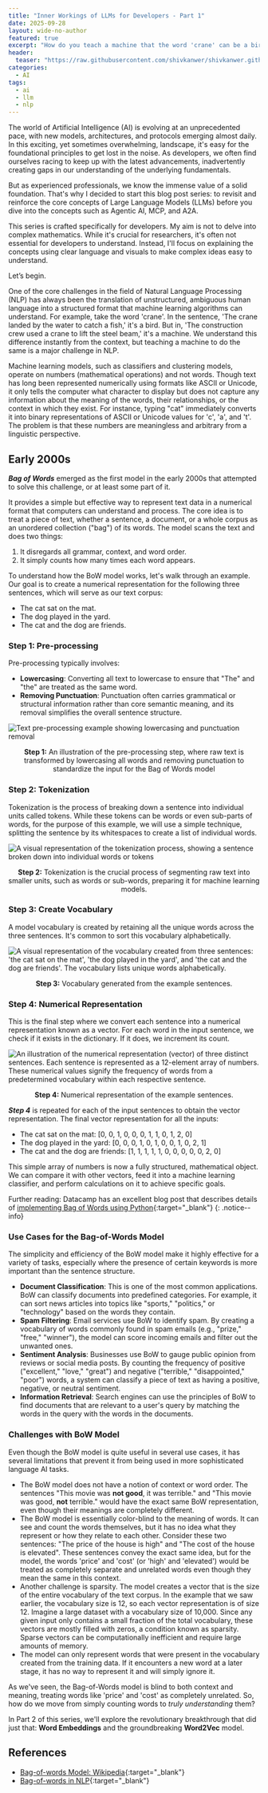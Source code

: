 ```yaml
---
title: "Inner Workings of LLMs for Developers - Part 1"
date: 2025-09-28
layout: wide-no-author
featured: true
excerpt: "How do you teach a machine that the word 'crane' can be a bird or a piece of construction equipment? For developers navigating the world of LLMs, understanding this core challenge is key to building a solid foundation. In Part 1 of our 'Inner Workings of LLMs' series for developers, we tackle this core challenge by exploring the classic Bag-of-Words model. We'll break down how it converts text into numbers, its real-world applications, and its critical limitations—all without the complex math."
header:
  teaser: "https://raw.githubusercontent.com/shivkanwer/shivkanwer.github.io/main/assets/images/llms-for-developers/bow-step1.jpg"
categories:
  - AI
tags:
  - ai
  - llm
  - nlp
---
```


The world of Artificial Intelligence (AI) is evolving at an unprecedented pace, with new models, architectures, and protocols emerging almost daily. In this exciting, yet sometimes overwhelming, landscape, it's easy for the foundational principles to get lost in the noise. As developers, we often find ourselves racing to keep up with the latest advancements, inadvertently creating gaps in our understanding of the underlying fundamentals.

But as experienced professionals, we know the immense value of a solid foundation. That's why I decided to start this blog post series: to revisit and reinforce the core concepts of Large Language Models (LLMs) before you dive into the concepts such as Agentic AI, MCP, and A2A.

This series is crafted specifically for developers. My aim is not to delve into complex mathematics. While it's crucial for researchers, it's often not essential for developers to understand. Instead, I'll focus on explaining the concepts using clear language and visuals to make complex ideas easy to understand.

Let’s begin.

One of the core challenges in the field of Natural Language Processing (NLP) has always been the translation of unstructured, ambiguous human language into a structured format that machine learning algorithms can understand. For example, take the word 'crane'. In the sentence, 'The crane landed by the water to catch a fish,' it's a bird. But in, 'The construction crew used a crane to lift the steel beam,' it's a machine. We understand this difference instantly from the context, but teaching a machine to do the same is a major challenge in NLP.

Machine learning models, such as classifiers and clustering models, operate on numbers (mathematical operations) and not words. Though text has long been represented numerically using formats like ASCII or Unicode, it only tells the computer what character to display but does not capture any information about the meaning of the words, their relationships, or the context in which they exist. For instance, typing "cat" immediately converts it into binary representations of ASCII or Unicode values for 'c', 'a', and 't'. The problem is that these numbers are meaningless and arbitrary from a linguistic perspective.

## Early 2000s
***Bag of Words*** emerged as the first model in the early 2000s that attempted to solve this challenge, or at least some part of it.

It provides a simple but effective way to represent text data in a numerical format that computers can understand and process. The core idea is to treat a piece of text, whether a sentence, a document, or a whole corpus as an unordered collection ("bag") of its words. The model scans the text and does two things:
1. It disregards all grammar, context, and word order.
2.  It simply counts how many times each word appears.

To understand how the BoW model works, let's walk through an example. Our goal is to create a numerical representation for the following three sentences, which will serve as our text corpus:
- The cat sat on the mat.
- The dog played in the yard.
- The cat and the dog are friends.

### Step 1: Pre-processing
Pre-processing typically involves:
- **Lowercasing**: Converting all text to lowercase to ensure that "The" and "the" are treated as the same word.
- **Removing Punctuation**: Punctuation often carries grammatical or structural information rather than core semantic meaning, and its removal simplifies the overall sentence structure.
<p class="image-with-caption">
  <img alt="Text pre-processing example showing lowercasing and punctuation removal" src="/assets/images/llms-for-developers/bow-step1.svg" style="max-width: 750px;">
  <figcaption style="text-align: center;"><strong>Step 1:</strong> An illustration of the pre-processing step, where raw text is transformed by lowercasing all words and removing punctuation to standardize the input for the Bag of Words model</figcaption>
</p>

### Step 2: Tokenization 
Tokenization is the process of breaking down a sentence into individual units called tokens. While these tokens can be words or even sub-parts of words, for the purpose of this example, we will use a simple technique, splitting the sentence by its whitespaces to create a list of individual words.
<p class="image-with-caption">
  <img alt="A visual representation of the tokenization process, showing a sentence broken down into individual words or tokens" src="/assets/images/llms-for-developers/bow-step2.svg" style="max-width: 1050px;">
  <figcaption style="text-align: center;"><strong>Step 2:</strong> Tokenization is the crucial process of segmenting raw text into smaller units, such as words or sub-words, preparing it for machine learning models.</figcaption>
</p>

### Step 3: Create Vocabulary
A model vocabulary is created by retaining all the unique words across the three sentences. It's common to sort this vocabulary alphabetically.
<p class="image-with-caption">
  <img alt="A visual representation of the vocabulary created from three sentences: 'the cat sat on the mat', 'the dog played in the yard', and 'the cat and the dog are friends'. The vocabulary lists unique words alphabetically." src="/assets/images/llms-for-developers/bow-step3.svg" style="max-width: 1050px;">
  <figcaption style="text-align: center;"><strong>Step 3:</strong> Vocabulary generated from the example sentences.</figcaption>
</p>

### Step 4: Numerical Representation
This is the final step where we convert each sentence into a numerical representation known as a vector. For each word in the input sentence, we check if it exists in the dictionary. If it does, we increment its count.
<p class="image-with-caption">
  <img alt="An illustration of the numerical representation (vector) of three distinct sentences. Each sentence is represented as a 12-element array of numbers. These numerical values signify the frequency of words from a predetermined vocabulary within each respective sentence." src="/assets/images/llms-for-developers/bow-step4.svg" style="max-width: 950px;">
  <figcaption style="text-align: center;"><strong>Step 4:</strong> Numerical representation of the example sentences.</figcaption>
</p>

***Step 4*** is repeated for each of the input sentences to obtain the vector representation. The final vector representation for all the inputs:
- The cat sat on the mat: [0, 0, 1, 0, 0, 0, 1, 1, 0, 1, 2, 0]
- The dog played in the yard: [0, 0, 0, 1, 0, 1, 0, 0, 1, 0, 2, 1]
- The cat and the dog are friends: [1, 1, 1, 1, 1, 0, 0, 0, 0, 0, 2, 0]

This simple array of numbers is now a fully structured, mathematical object. We can compare it with other vectors, feed it into a machine learning classifier, and perform calculations on it to achieve specific goals.

Further reading: Datacamp has an excellent blog post that describes details of [implementing Bag of Words using Python](https://www.datacamp.com/tutorial/python-bag-of-words-model){:target="_blank"}
{: .notice--info}

### Use Cases for the Bag-of-Words Model
The simplicity and efficiency of the BoW model make it highly effective for a variety of tasks, especially where the presence of certain keywords is more important than the sentence structure.
- **Document Classification**: This is one of the most common applications. BoW can classify documents into predefined categories. For example, it can sort news articles into topics like "sports," "politics," or "technology" based on the words they contain.
- **Spam Filtering**: Email services use BoW to identify spam. By creating a vocabulary of words commonly found in spam emails (e.g., "prize," "free," "winner"), the model can score incoming emails and filter out the unwanted ones.
- **Sentiment Analysis**: Businesses use BoW to gauge public opinion from reviews or social media posts. By counting the frequency of positive ("excellent," "love," "great") and negative ("terrible," "disappointed," "poor") words, a system can classify a piece of text as having a positive, negative, or neutral sentiment.
- **Information Retrieval**: Search engines can use the principles of BoW to find documents that are relevant to a user's query by matching the words in the query with the words in the documents.

### Challenges with BoW Model
Even though the BoW model is quite useful in several use cases, it has several limitations that prevent it from being used in more sophisticated language AI tasks.
- The BoW model does not have a notion of context or word order. The sentences "This movie was **not good**, it was terrible." and "This movie was good, **not** terrible." would have the exact same BoW representation, even though their meanings are completely different.
- The BoW model is essentially color-blind to the meaning of words. It can see and count the words themselves, but it has no idea what they represent or how they relate to each other. Consider these two sentences: "The price of the house is high" and "The cost of the house is elevated". These sentences convey the exact same idea, but for the model, the words 'price' and 'cost' (or 'high' and 'elevated') would be treated as completely separate and unrelated words even though they mean the same in this context.
- Another challenge is sparsity. The model creates a vector that is the size of the entire vocabulary of the text corpus. In the example that we saw earlier, the vocabulary size is 12, so each vector representation is of size 12. Imagine a large dataset with a vocabulary size of 10,000. Since any given input only contains a small fraction of the total vocabulary, these vectors are mostly filled with zeros, a condition known as sparsity. Sparse vectors can be computationally inefficient and require large amounts of memory.
- The model can only represent words that were present in the vocabulary created from the training data. If it encounters a new word at a later stage, it has no way to represent it and will simply ignore it.

As we've seen, the Bag-of-Words model is blind to both context and meaning, treating words like 'price' and 'cost' as completely unrelated. So, how do we move from simply counting words to _truly understanding_ them? 

In Part 2 of this series, we'll explore the revolutionary breakthrough that did just that: **Word Embeddings** and the groundbreaking **Word2Vec** model.

## References
- [Bag-of-words Model: Wikipedia](https://en.wikipedia.org/wiki/Bag-of-words_model){:target="_blank"}
- [Bag-of-words in NLP](https://www.geeksforgeeks.org/nlp/bag-of-words-bow-model-in-nlp/){:target="_blank"}

